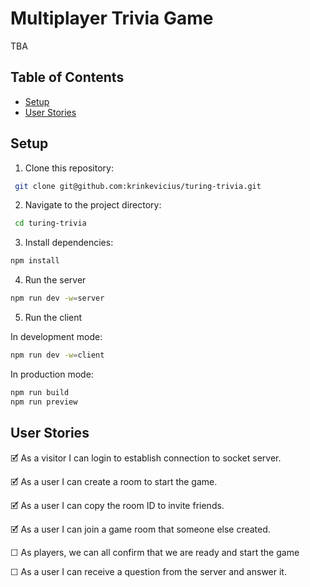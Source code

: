 # Multiplayer Trivia Game

TBA

## Table of Contents

- [Setup](#setup)
- [User Stories](#user-stories)

## Setup

1. Clone this repository:

```sh
 git clone git@github.com:krinkevicius/turing-trivia.git
```

2. Navigate to the project directory:

```sh
 cd turing-trivia
```

3. Install dependencies:

```sh
npm install
```

4. Run the server

```sh
npm run dev -w=server
```

5. Run the client

In development mode:

```sh
npm run dev -w=client
```

In production mode:

```sh
npm run build
npm run preview
```

## User Stories

🗹 As a visitor I can login to establish connection to socket server.

🗹 As a user I can create a room to start the game.

🗹 As a user I can copy the room ID to invite friends.

🗹 As a user I can join a game room that someone else created.

☐ As players, we can all confirm that we are ready and start the game

☐ As a user I can receive a question from the server and answer it.
